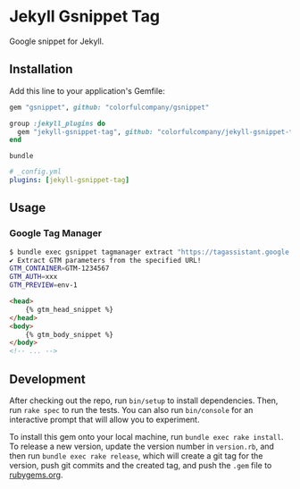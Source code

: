 # Jekyll Gsnippet Tag

Google snippet for Jekyll.

## Installation

Add this line to your application's Gemfile:

```ruby
gem "gsnippet", github: "colorfulcompany/gsnippet"

group :jekyll_plugins do
  gem "jekyll-gsnippet-tag", github: "colorfulcompany/jekyll-gsnippet-tag"
end
```

```
bundle
```

```yml
# _config.yml
plugins: [jekyll-gsnippet-tag]
```

## Usage

### Google Tag Manager
```bash
$ bundle exec gsnippet tagmanager extract "https://tagassistant.google.com/#source=TAG_MANAGER&id=GTM-1234567&gtm_auth=xxx&gtm_preview=env-1"
✔️ Extract GTM parameters from the specified URL!
GTM_CONTAINER=GTM-1234567
GTM_AUTH=xxx
GTM_PREVIEW=env-1
```

```html
<head>
    {% gtm_head_snippet %}
</head>
<body>
    {% gtm_body_snippet %}
</body>
<!-- ... -->
```

## Development

After checking out the repo, run `bin/setup` to install dependencies. Then, run `rake spec` to run the tests. You can also run `bin/console` for an interactive prompt that will allow you to experiment.

To install this gem onto your local machine, run `bundle exec rake install`. To release a new version, update the version number in `version.rb`, and then run `bundle exec rake release`, which will create a git tag for the version, push git commits and the created tag, and push the `.gem` file to [rubygems.org](https://rubygems.org).
